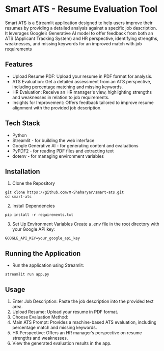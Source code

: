 # Smart ATS - Resume Evaluation Tool
Smart ATS is a Streamlit application designed to help users improve their resumes by providing a detailed analysis against a specific job description. It leverages Google’s Generative AI model to offer feedback from both an ATS (Applicant Tracking System) and HR perspective, identifying strengths, weaknesses, and missing keywords for an improved match with job requirements

## Features
* Upload Resume PDF: Upload your resume in PDF format for analysis.
* ATS Evaluation: Get a detailed assessment from an ATS perspective, including percentage matching and missing keywords.
* HR Evaluation: Receive an HR manager's view, highlighting strengths and weaknesses in relation to job requirements.
* Insights for Improvement: Offers feedback tailored to improve resume alignment with the provided job description.

## Tech Stack
* Python
* Streamlit - for building the web interface
* Google Generative AI - for generating content and evaluations
* PyPDF2 - for reading PDF files and extracting text
* dotenv - for managing environment variables


## Installation
1. Clone the Repository
```
git clone https://github.com/M-Shaharyar/smart-ats.git
cd smart-ats
```
2. Install Dependencies
```
pip install -r requirements.txt
```
3. Set Up Environment Variables
Create a .env file in the root directory with your Google API key:
```
GOOGLE_API_KEY=your_google_api_key
```
## Running the Application
* Run the application using Streamlit:
```
streamlit run app.py
```

## Usage
1. Enter Job Description: Paste the job description into the provided text area.
2. Upload Resume: Upload your resume in PDF format.
3. Choose Evaluation Method:
4. Main ATS Prompt: Provides a machine-based ATS evaluation, including percentage match and missing keywords.
5. HR Perspective: Offers an HR manager’s perspective on resume strengths and weaknesses.
6. View the generated evaluation results in the app.




